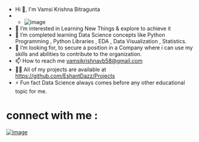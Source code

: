 - Hi 👋, I'm Vamsi Krishna Bitragunta
- - ![image](https://github.com/user-attachments/assets/b20f6cc8-86af-47a2-af3e-0c4611427475)
- 👀 I’m interested in Learning New Things & explore to achieve it
- 🌱 I’m completed learning Data Science concepts like Python Programming , Python Libraries , EDA , Data Visualization , Statistics. 
- 💞️ I’m looking for, to secure a position in a Company where i can use my skills and abilities to contribute to the organization. 
- 📫 How to reach me vamsikrishnavb58@gmail.com
- 👨‍💻 All of my projects are available at https://github.com/EshantDazz/Projects
- ⚡ Fun fact Data Science always comes before any other educational topic for me.

# connect with me :
[![image](https://github.com/user-attachments/assets/ec144266-4e5c-434e-81b4-0fbbac33e751)](https://www.linkedin.com/in/vamsi-krishna-b-43517a222/)





<!---
VamsiTech-collab/VamsiTech-collab is a ✨ special ✨ repository because its `README.md` (this file) appears on your GitHub profile.
You can click the Preview link to take a look at your changes.
--->
